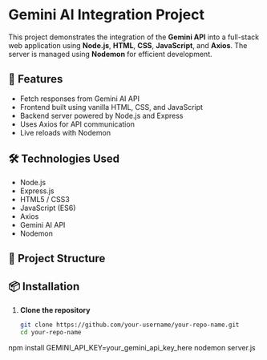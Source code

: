 # Gemini AI Integration Project

This project demonstrates the integration of the **Gemini API** into a full-stack web application using **Node.js**, **HTML**, **CSS**, **JavaScript**, and **Axios**. The server is managed using **Nodemon** for efficient development.

## 🚀 Features

- Fetch responses from Gemini AI API
- Frontend built using vanilla HTML, CSS, and JavaScript
- Backend server powered by Node.js and Express
- Uses Axios for API communication
- Live reloads with Nodemon

## 🛠️ Technologies Used

- Node.js
- Express.js
- HTML5 / CSS3
- JavaScript (ES6)
- Axios
- Gemini AI API
- Nodemon

## 📁 Project Structure

## 📦 Installation

1. **Clone the repository**
   ```bash
   git clone https://github.com/your-username/your-repo-name.git
   cd your-repo-name
npm install
GEMINI_API_KEY=your_gemini_api_key_here
nodemon server.js
